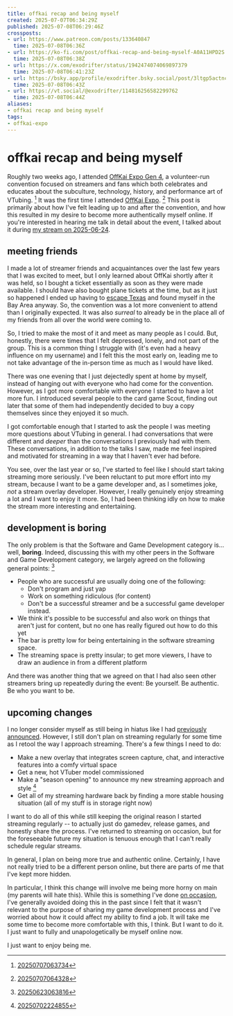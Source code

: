 ```yaml
---
title: offkai recap and being myself
created: 2025-07-07T06:34:29Z
published: 2025-07-08T06:29:46Z
crossposts:
- url: https://www.patreon.com/posts/133640847
  time: 2025-07-08T06:36Z
- url: https://ko-fi.com/post/offkai-recap-and-being-myself-A0A11HPD2S
  time: 2025-07-08T06:38Z
- url: https://x.com/exodrifter/status/1942474074069897379
  time: 2025-07-08T06:41:23Z
- url: https://bsky.app/profile/exodrifter.bsky.social/post/3ltgp5actnc2n
  time: 2025-07-08T06:43Z
- url: https://vt.social/@exodrifter/114816256582299762
  time: 2025-07-08T06:44Z
aliases:
- offkai recap and being myself
tags:
- offkai-expo
---
```


# offkai recap and being myself

Roughly two weeks ago, I attended [OffKai Expo Gen 4](../notes/off-kai-expo-gen-4.md), a volunteer-run convention focused on streamers and fans which both celebrates and educates about the subculture, technology, history, and performance art of VTubing. [^1] It was the first time I attended [OffKai Expo](../notes/offkai-expo.md). [^2] This post is primarily about how I've felt leading up to and after the convention, and how this resulted in my desire to become more authentically myself online. If you're interested in hearing me talk in detail about the event, I talked about it during [my stream on 2025-06-24](https://vods.exodrifter.space/2025/06/24/2125).

## meeting friends

I made a lot of streamer friends and acquaintances over the last few years that I was excited to meet, but I only learned about OffKai shortly after it was held, so I bought a ticket essentially as soon as they were made available. I should have also bought plane tickets at the time, but as it just so happened I ended up having to [escape Texas](20250317203824.md) and found myself in the Bay Area anyway. So, the convention was a lot more convenient to attend than I originally expected. It was also _surreal_ to already be in the place all of my friends from all over the world were coming to.

So, I tried to make the most of it and meet as many people as I could. But, honestly, there were times that I felt depressed, lonely, and not part of the group. This is a common thing I struggle with (it's even had a heavy influence on my username) and I felt this the most early on, leading me to not take advantage of the in-person time as much as I would have liked.

There was one evening that I just dejectedly spent at home by myself, instead of hanging out with everyone who had come for the convention. However, as I got more comfortable with everyone I started to have a lot more fun. I introduced several people to the card game Scout, finding out later that some of them had independently decided to buy a copy themselves since they enjoyed it so much.

I got comfortable enough that I started to ask the people I was meeting more questions about VTubing in general. I had conversations that were different and _deeper_ than the conversations I previously had with them. These conversations, in addition to the talks I saw, made me feel inspired and motivated for streaming in a way that I haven't ever had before.

You see, over the last year or so, I've started to feel like I should start taking streaming more seriously. I've been reluctant to put more effort into my stream, because I want to be a game developer and, as I sometimes joke, _not_ a stream overlay developer. However, I really genuinely enjoy streaming a lot and I want to enjoy it more. So, I had been thinking idly on how to make the stream more interesting and entertaining.

## development is boring

The only problem is that the Software and Game Development category is... well, **boring**. Indeed, discussing this with my other peers in the Software and Game Development category, we largely agreed on the following general points: [^3]

- People who are successful are usually doing one of the following:
	- Don't program and just yap
	- Work on something ridiculous (for content)
	- Don't be a successful streamer and be a successful game developer instead.
- We think it's possible to be successful and also work on things that aren't just for content, but no one has really figured out how to do this yet
- The bar is pretty low for being entertaining in the software streaming space.
- The streaming space is pretty insular; to get more viewers, I have to draw an audience in from a different platform

And there was another thing that we agreed on that I had also seen other streamers bring up repeatedly during the event: Be yourself. Be authentic. Be who you want to be.

## upcoming changes

I no longer consider myself as still being in hiatus like I had [previously announced](20250317203824.md). However, I still don't plan on streaming regularly for some time as I retool the way I approach streaming. There's a few things I need to do:

- Make a new overlay that integrates screen capture, chat, and interactive features into a comfy virtual space
- Get a new, hot VTuber model commissioned
- Make a "season opening" to announce my new streaming approach and style [^5]
- Get all of my streaming hardware back by finding a more stable housing situation (all of my stuff is in storage right now)

I want to do all of this while still keeping the original reason I started streaming regularly -- to actually just do gamedev, release games, and honestly share the process. I've returned to streaming on occasion, but for the foreseeable future my situation is tenuous enough that I can't really schedule regular streams.

In general, I plan on being more true and authentic online. Certainly, I have not really tried to be a different person online, but there are parts of me that I've kept more hidden.

In particular, I think this change will involve me being more horny on main (my parents will hate this). While this is something I've done [on occasion](20230208070213.md), I've generally avoided doing this in the past since I felt that it wasn't relevant to the purpose of sharing my game development process and I've worried about how it could affect my ability to find a job. It will take me some time to become more comfortable with this, I think. But I want to do it. I just want to fully and unapologetically be myself online now.

I just want to enjoy being me.

[^1]: [20250707063734](../entries/20250707063734.md)
[^2]: [20250707064328](../entries/20250707064328.md)
[^3]: [20250623063816](../entries/20250623063816.md)
[^4]: [20250621222515](../entries/20250621222515.md)
[^5]: [20250702224855](../entries/20250702224855.md)
